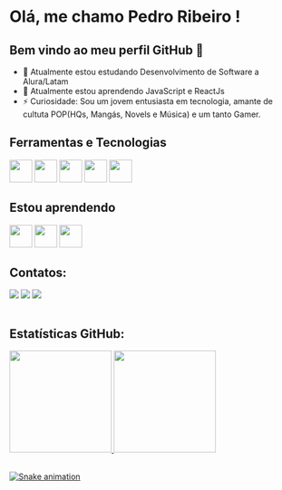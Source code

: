 # Olá, me chamo Pedro Ribeiro ! 
## Bem vindo ao meu perfil GitHub 👋

- 🔭 Atualmente estou estudando Desenvolvimento de Software a Alura/Latam
- 🌱 Atualmente estou aprendendo JavaScript e ReactJs
- ⚡ Curiosidade: Sou um jovem entusiasta em tecnologia, amante de cultuta POP(HQs, Mangás, Novels e Música) e um tanto Gamer.

## Ferramentas e Tecnologias

<img loading="lazy" src="https://cdn.jsdelivr.net/gh/devicons/devicon/icons/git/git-original.svg" width="40" height="40"/> <img loading="lazy" src="https://cdn.jsdelivr.net/gh/devicons/devicon/icons/figma/figma-original.svg" width="40" height="40"/> <img loading="lazy" src="https://cdn.jsdelivr.net/gh/devicons/devicon/icons/vscode/vscode-original.svg" width="40" height="40"/> <img loading="lazy" src="https://cdn.jsdelivr.net/gh/devicons/devicon/icons/html5/html5-original.svg" width="40" height="40"/> <img loading="lazy"  src="https://cdn.jsdelivr.net/gh/devicons/devicon/icons/css3/css3-original.svg" width="40" height="40"/>

## Estou aprendendo

<img loading="lazy" src="https://cdn.jsdelivr.net/gh/devicons/devicon/icons/javascript/javascript-original.svg" width="40" height="40"/> <img  loading="lazy" src="https://cdn.jsdelivr.net/gh/devicons/devicon/icons/react/react-original.svg" width="40" height="40"/> <img  loading="lazy" src="https://cdn.jsdelivr.net/gh/devicons/devicon/icons/typescript/typescript-original.svg" width="40" height="40"/>

## Contatos:

<div>
<a href="https://instagram.com/pedroribeiro.costa_/" target="_blank"><img loading="lazy" src="https://img.shields.io/badge/-Instagram-%23E4405F?style=for-the-badge&logo=instagram&logoColor=white" target="_blank"></a>
<a href = "mailto:pedroribeiro.costa001@gmail.com
"><img loading="lazy" src="https://img.shields.io/badge/Gmail-D14836?style=for-the-badge&logo=gmail&logoColor=white" target="_blank"></a>
<a href="https://www.linkedin.com/in/pedroribeiro-costa/" target="_blank"><img loading="lazy" src="https://img.shields.io/badge/-LinkedIn-%230077B5?style=for-the-badge&logo=linkedin&logoColor=white" target="_blank"></a>   
</div>

<br>

## Estatísticas GitHub:
<div>
<a href="https://github.com/CodeRibeiro">
<img loading="lazy" height="180em" src="https://github-readme-stats.vercel.app/api/top-langs/?username=CodeRibeiro&layout=compact&langs_count=7&theme=dracula"/>
<img loading="lazy" height="180em" src="https://github-readme-stats.vercel.app/api?username=CodeRibeiro&show_icons=true&theme=dracula&include_all_commits=true&count_private=true"/>
</div>

<br>

![Snake animation](https://github.com/CodeRibeiro/CodeRibeiro/blob/output/github-contribution-grid-snake.svg)
          
          
          

          
          

